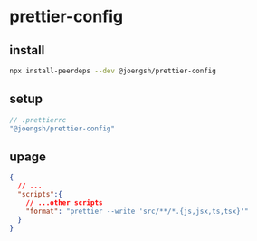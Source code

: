 # prettier-config

## install
```bash
npx install-peerdeps --dev @joengsh/prettier-config
```

## setup
```javascript
// .prettierrc
"@joengsh/prettier-config"
```

## upage
```json
{
  // ...
  "scripts":{
    // ...other scripts
    "format": "prettier --write 'src/**/*.{js,jsx,ts,tsx}'"
  }
}